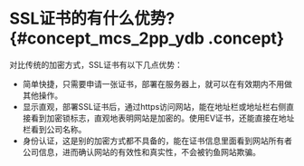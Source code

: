 # SSL证书的有什么优势? {#concept_mcs_2pp_ydb .concept}

对比传统的加密方式，SSL证书有以下几点优势：

-   简单快捷，只需要申请一张证书，部署在服务器上，就可以在有效期内不用做其他操作。
-   显示直观，部署SSL证书后，通过https访问网站，能在地址栏或地址栏右侧直接看到加密锁标志，直观地表明网站是加密的。使用EV证书，还能直接在地址栏看到公司名称。
-   身份认证，这是别的加密方式都不具备的，能在证书信息里面看到网站所有者公司信息，进而确认网站的有效性和真实性，不会被钓鱼网站欺骗。

